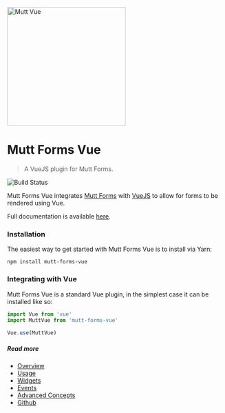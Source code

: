 <img src="https://raw.githubusercontent.com/boughtbymany/mutt-forms-vue/master/docs/mutt-vue.svg?sanitize=true" alt="Mutt Vue" width="275">

# Mutt Forms Vue

> A VueJS plugin for Mutt Forms.

![Build Status](https://travis-ci.org/boughtbymany/mutt-forms-vue.svg?branch=master)

Mutt Forms Vue integrates [Mutt Forms](https://github.com/boughtbymany/mutt-forms) with
[VueJS](https://vuejs.org/) to allow for forms to be rendered using Vue.

Full documentation is available [here](https://nicksnell.gitbooks.io/mutt-forms-vue/).

### Installation

The easiest way to get started with Mutt Forms Vue is to install via Yarn:

`npm install mutt-forms-vue`

### Integrating with Vue

Mutt Forms Vue is a standard Vue plugin, in the simplest case it can be installed
like so:

``` javascript
import Vue from 'vue'
import MuttVue from 'mutt-forms-vue'

Vue.use(MuttVue)
```

##### Read more
* [Overview](docs/overview.md)
* [Usage](docs/usage.md)
* [Widgets](docs/widgets.md)
* [Events](docs/events.md)
* [Advanced Concepts](docs/advanced.md)
* [Github](https://github.com/boughtbymany/mutt-forms-vue)
